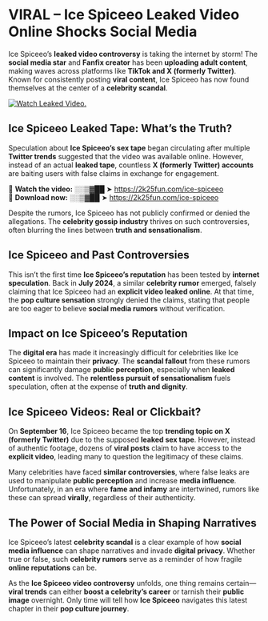 # VIRAL – Ice Spiceeo Leaked Video Online Shocks Social Media 

Ice Spiceeo’s **leaked video controversy** is taking the internet by storm! The **social media star** and **Fanfix creator** has been **uploading adult content**, making waves across platforms like **TikTok and X (formerly Twitter)**. Known for consistently posting **viral content**, Ice Spiceeo has now found themselves at the center of a **celebrity scandal**.  

[![Watch Leaked Video.](https://miro.medium.com/v2/resize:fit:828/format:webp/1*cilzJN44JGOrTw9NJCrNHA.gif "Watch Leaked Video")](https://2k25fun.com/ice-spiceeo)

## **Ice Spiceeo Leaked Tape: What’s the Truth?**  
Speculation about **Ice Spiceeo’s sex tape** began circulating after multiple **Twitter trends** suggested that the video was available online. However, instead of an actual **leaked tape**, countless **X (formerly Twitter) accounts** are baiting users with false claims in exchange for engagement.  

🔹 **Watch the video:** ░░▒▓██ ➤ https://2k25fun.com/ice-spiceeo  
🔹 **Download now:** ░░▒▓██ ➤ https://2k25fun.com/ice-spiceeo  

Despite the rumors, Ice Spiceeo has not publicly confirmed or denied the allegations. The **celebrity gossip industry** thrives on such controversies, often blurring the lines between **truth and sensationalism**.  

## **Ice Spiceeo and Past Controversies**  
This isn’t the first time **Ice Spiceeo’s reputation** has been tested by **internet speculation**. Back in **July 2024**, a similar **celebrity rumor** emerged, falsely claiming that Ice Spiceeo had an **explicit video leaked online**. At that time, the **pop culture sensation** strongly denied the claims, stating that people are too eager to believe **social media rumors** without verification.  

## **Impact on Ice Spiceeo’s Reputation**  
The **digital era** has made it increasingly difficult for celebrities like Ice Spiceeo to maintain their **privacy**. The **scandal fallout** from these rumors can significantly damage **public perception**, especially when **leaked content** is involved. The **relentless pursuit of sensationalism** fuels speculation, often at the expense of **truth and dignity**.  

## **Ice Spiceeo Videos: Real or Clickbait?**  
On **September 16**, Ice Spiceeo became the top **trending topic on X (formerly Twitter)** due to the supposed **leaked sex tape**. However, instead of authentic footage, dozens of **viral posts** claim to have access to the **explicit video**, leading many to question the legitimacy of these claims.  

Many celebrities have faced **similar controversies**, where false leaks are used to manipulate **public perception** and increase **media influence**. Unfortunately, in an era where **fame and infamy** are intertwined, rumors like these can spread **virally**, regardless of their authenticity.  

## **The Power of Social Media in Shaping Narratives**  
Ice Spiceeo’s latest **celebrity scandal** is a clear example of how **social media influence** can shape narratives and invade **digital privacy**. Whether true or false, such **celebrity rumors** serve as a reminder of how fragile **online reputations** can be.  

As the **Ice Spiceeo video controversy** unfolds, one thing remains certain—**viral trends** can either **boost a celebrity’s career** or tarnish their **public image** overnight. Only time will tell how **Ice Spiceeo** navigates this latest chapter in their **pop culture journey**. 